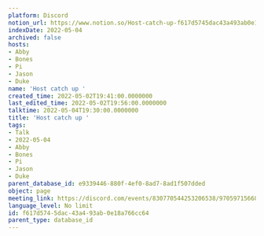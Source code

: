 ```yaml
---
platform: Discord
notion_url: https://www.notion.so/Host-catch-up-f617d5745dac43a493ab0e18a766cc64
indexDate: 2022-05-04
archived: false
hosts:
- Abby
- Bones
- Pi
- Jason
- Duke
name: 'Host catch up '
created_time: 2022-05-02T19:41:00.0000000
last_edited_time: 2022-05-02T19:56:00.0000000
talktime: 2022-05-04T19:30:00.0000000
title: 'Host catch up '
tags:
- Talk
- 2022-05-04
- Abby
- Bones
- Pi
- Jason
- Duke
parent_database_id: e9339446-880f-4ef0-8ad7-8ad1f507dded
object: page
meeting_link: https://discord.com/events/830770544253206538/970597156681568276
language_level: No limit
id: f617d574-5dac-43a4-93ab-0e18a766cc64
parent_type: database_id
---
```





